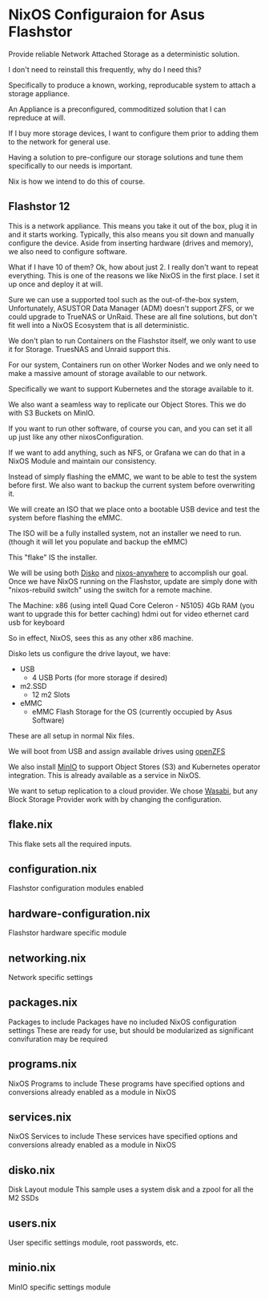 # NixOS Configuraion for Asus Flashstor
Provide reliable Network Attached Storage as a deterministic solution.

I don't need to reinstall this frequently, why do I need this?

Specifically to produce a known, working, reproducable system to attach a storage appliance.

An Appliance is a preconfigured, commoditized solution that I can repreduce at will.

If I buy more storage devices, I want to configure them prior to adding them to the network for general use.

Having a solution to pre-configure our storage solutions and tune them specifically to our needs is important.

Nix is how we intend to do this of course.

## Flashstor 12
This is a network appliance.
This means you take it out of the box, plug it in and it starts working.
Typically, this also means you sit down and manually configure the device.
Aside from inserting hardware (drives and memory), we also need to configure software.

What if I have 10 of them? Ok, how about just 2.
I really don't want to repeat everything.
This is one of the reasons we like NixOS in the first place. I set it up once and deploy it at will.

Sure we can use a supported tool such as the out-of-the-box system, Unfortunately, ASUSTOR Data Manager (ADM) doesn't support ZFS, or we could upgrade to TrueNAS or UnRaid. These are all fine solutions, but don't fit well into a NixOS Ecosystem that is all deterministic.

We don't plan to run Containers on the Flashstor itself, we only want to use it for Storage. TruesNAS and Unraid support this.

For our system, Containers run on other Worker Nodes and we only need to make a massive amount of storage available to our network.

Specifically we want to support Kubernetes and the storage available to it.

We also want a seamless way to replicate our Object Stores.
This we do with S3 Buckets on MinIO.

If you want to run other software, of course you can, and you can set it all up just like any other nixosConfiguration.

If we want to add anything, such as NFS, or Grafana we can do that in a NixOS Module and maintain our consistency.

Instead of simply flashing the eMMC, we want to be able to test the system before first.  We also want to backup the current system before overwriting it.

We will create an ISO that we place onto a bootable USB device and test the system before flashing the eMMC.

The ISO will be a fully installed system, not an installer we need to run. (though it will let you populate and backup the eMMC)

This "flake" IS the installer.

We will be using both [Disko](https://github.com/nix-community/disko) and [nixos-anywhere](https://github.com/nix-community/nixos-anywhere) to accomplish our goal. Once we have NixOS running on the Flashstor, update are simply done with "nixos-rebuild switch" using the switch for a remote machine.

The Machine:
  x86 (using intell Quad Core Celeron - N5105)
  4Gb RAM (you want to upgrade this for better caching)
  hdmi out for video
  ethernet card
  usb for keyboard

So in effect, NixOS, sees this as any other x86 machine.

Disko lets us configure the drive layout, we have:

- USB
  - 4 USB Ports (for more storage if desired)
- m2.SSD
  - 12 m2 Slots
- eMMC
  - eMMC Flash Storage for the OS (currently occupied by Asus Software)

These are all setup in normal Nix files.

We will boot from USB and assign available drives using [openZFS](https://openzfs.org/wiki/Main_Page)

We also install [MinIO](https://min.io/) to support Object Stores (S3) and Kubernetes operator integration.
This is already available as a service in NixOS.

We want to setup replication to a cloud provider. We chose [Wasabi](https://wasabi.com/), but any Block Storage Provider work with by changing the configuration.

## flake.nix
This flake sets all the required inputs.

## configuration.nix
Flashstor configuration modules enabled

## hardware-configuration.nix
Flashstor hardware specific module

## networking.nix
Network specific settings

## packages.nix
Packages to include
Packages have no included NixOS configuration settings
These are ready for use, but should be modularized as significant convifuration may be required

## programs.nix
NixOS Programs to include
These programs have specified options and conversions already enabled as a module in NixOS

## services.nix
NixOS Services to include
These services have specified options and conversions already enabled as a module in NixOS

## disko.nix
Disk Layout module
This sample uses a system disk and a zpool for all the M2 SSDs
## users.nix
User specific settings module, root passwords, etc.

## minio.nix
MinIO specific settings module
